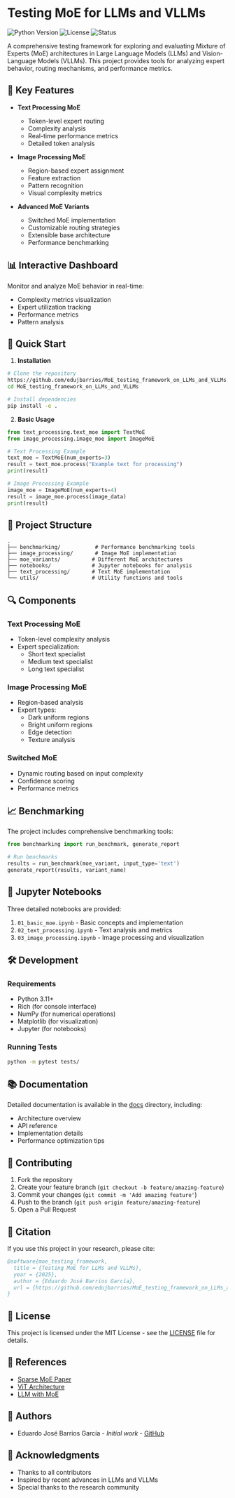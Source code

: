 # Testing MoE for LLMs and VLLMs

![Python Version](https://img.shields.io/badge/python-3.11-blue.svg)
![License](https://img.shields.io/badge/license-MIT-green.svg)
![Status](https://img.shields.io/badge/status-research-yellow.svg)

A comprehensive testing framework for exploring and evaluating Mixture of Experts (MoE) architectures in Large Language Models (LLMs) and Vision-Language Models (VLLMs). This project provides tools for analyzing expert behavior, routing mechanisms, and performance metrics.

## 🌟 Key Features

- **Text Processing MoE**
  - Token-level expert routing
  - Complexity analysis
  - Real-time performance metrics
  - Detailed token analysis

- **Image Processing MoE**
  - Region-based expert assignment
  - Feature extraction
  - Pattern recognition
  - Visual complexity metrics

- **Advanced MoE Variants**
  - Switched MoE implementation
  - Customizable routing strategies
  - Extensible base architecture
  - Performance benchmarking

## 📊 Interactive Dashboard

Monitor and analyze MoE behavior in real-time:
- Complexity metrics visualization
- Expert utilization tracking
- Performance metrics
- Pattern analysis

## 🚀 Quick Start

1. **Installation**
```bash
# Clone the repository
https://github.com/edujbarrios/MoE_testing_framework_on_LLMs_and_VLLMs.git
cd MoE_testing_framework_on_LLMs_and_VLLMs

# Install dependencies
pip install -e .
```

2. **Basic Usage**
```python
from text_processing.text_moe import TextMoE
from image_processing.image_moe import ImageMoE

# Text Processing Example
text_moe = TextMoE(num_experts=3)
result = text_moe.process("Example text for processing")
print(result)

# Image Processing Example
image_moe = ImageMoE(num_experts=4)
result = image_moe.process(image_data)
print(result)
```

## 📁 Project Structure

```
.
├── benchmarking/           # Performance benchmarking tools
├── image_processing/       # Image MoE implementation
├── moe_variants/          # Different MoE architectures
├── notebooks/             # Jupyter notebooks for analysis
├── text_processing/       # Text MoE implementation
└── utils/                 # Utility functions and tools
```

## 🔍 Components

### Text Processing MoE
- Token-level complexity analysis
- Expert specialization:
  - Short text specialist
  - Medium text specialist
  - Long text specialist

### Image Processing MoE
- Region-based analysis
- Expert types:
  - Dark uniform regions
  - Bright uniform regions
  - Edge detection
  - Texture analysis

### Switched MoE
- Dynamic routing based on input complexity
- Confidence scoring
- Performance metrics

## 📈 Benchmarking

The project includes comprehensive benchmarking tools:
```python
from benchmarking import run_benchmark, generate_report

# Run benchmarks
results = run_benchmark(moe_variant, input_type='text')
generate_report(results, variant_name)
```

## 📓 Jupyter Notebooks

Three detailed notebooks are provided:
1. `01_basic_moe.ipynb` - Basic concepts and implementation
2. `02_text_processing.ipynb` - Text analysis and metrics
3. `03_image_processing.ipynb` - Image processing and visualization

## 🛠️ Development

### Requirements
- Python 3.11+
- Rich (for console interface)
- NumPy (for numerical operations)
- Matplotlib (for visualization)
- Jupyter (for notebooks)

### Running Tests
```bash
python -m pytest tests/
```

## 📚 Documentation

Detailed documentation is available in the [docs](./docs) directory, including:
- Architecture overview
- API reference
- Implementation details
- Performance optimization tips

## 🤝 Contributing

1. Fork the repository
2. Create your feature branch (`git checkout -b feature/amazing-feature`)
3. Commit your changes (`git commit -m 'Add amazing feature'`)
4. Push to the branch (`git push origin feature/amazing-feature`)
5. Open a Pull Request

## 📖 Citation

If you use this project in your research, please cite:
```bibtex
@software{moe_testing_framework,
  title = {Testing MoE for LLMs and VLLMs},
  year = {2025},
  author = {Eduardo José Barrios García},
  url = {https://github.com/edujbarrios/MoE_testing_framework_on_LLMs_and_VLLMs}
}
```

## 📜 License

This project is licensed under the MIT License - see the [LICENSE](LICENSE) file for details.

## 🔗 References

- [Sparse MoE Paper](https://arxiv.org/abs/2201.05596)
- [ViT Architecture](https://arxiv.org/abs/2010.11929)
- [LLM with MoE](https://arxiv.org/abs/2006.16668)

## 👥 Authors

- Eduardo José Barrios García - *Initial work* - [GitHub](https://github.com/EduardoBarrios)

## 🙏 Acknowledgments

- Thanks to all contributors
- Inspired by recent advances in LLMs and VLLMs
- Special thanks to the research community
